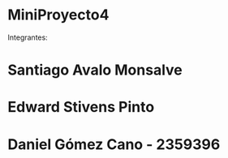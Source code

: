 # MiniProyecto4
Integrantes:
# Santiago Avalo Monsalve
# Edward Stivens Pinto
# Daniel Gómez Cano - 2359396
